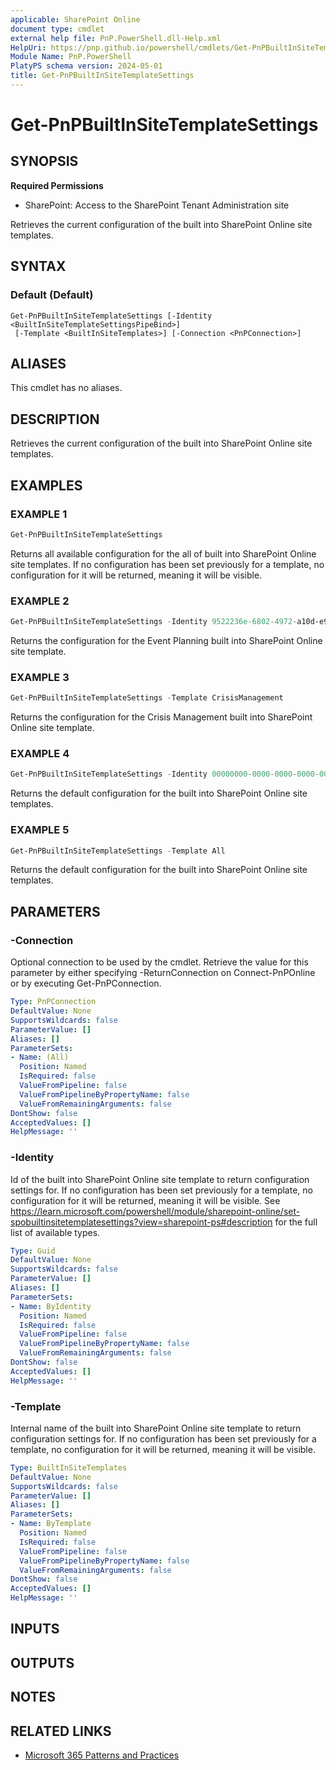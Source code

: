 ```yaml
---
applicable: SharePoint Online
document type: cmdlet
external help file: PnP.PowerShell.dll-Help.xml
HelpUri: https://pnp.github.io/powershell/cmdlets/Get-PnPBuiltInSiteTemplateSettings.html
Module Name: PnP.PowerShell
PlatyPS schema version: 2024-05-01
title: Get-PnPBuiltInSiteTemplateSettings
---
```


# Get-PnPBuiltInSiteTemplateSettings

## SYNOPSIS

**Required Permissions**

* SharePoint: Access to the SharePoint Tenant Administration site

Retrieves the current configuration of the built into SharePoint Online site templates.

## SYNTAX

### Default (Default)

```
Get-PnPBuiltInSiteTemplateSettings [-Identity <BuiltInSiteTemplateSettingsPipeBind>]
 [-Template <BuiltInSiteTemplates>] [-Connection <PnPConnection>]
```

## ALIASES

This cmdlet has no aliases.

## DESCRIPTION

Retrieves the current configuration of the built into SharePoint Online site templates.

## EXAMPLES

### EXAMPLE 1

```powershell
Get-PnPBuiltInSiteTemplateSettings
```

Returns all available configuration for the all of built into SharePoint Online site templates. If no configuration has been set previously for a template, no configuration for it will be returned, meaning it will be visible.

### EXAMPLE 2

```powershell
Get-PnPBuiltInSiteTemplateSettings -Identity 9522236e-6802-4972-a10d-e98dc74b3344
```

Returns the configuration for the Event Planning built into SharePoint Online site template.

### EXAMPLE 3

```powershell
Get-PnPBuiltInSiteTemplateSettings -Template CrisisManagement
```

Returns the configuration for the Crisis Management built into SharePoint Online site template.

### EXAMPLE 4

```powershell
Get-PnPBuiltInSiteTemplateSettings -Identity 00000000-0000-0000-0000-000000000000
```

Returns the default configuration for the built into SharePoint Online site templates.

### EXAMPLE 5

```powershell
Get-PnPBuiltInSiteTemplateSettings -Template All
```

Returns the default configuration for the built into SharePoint Online site templates.

## PARAMETERS

### -Connection

Optional connection to be used by the cmdlet. Retrieve the value for this parameter by either specifying -ReturnConnection on Connect-PnPOnline or by executing Get-PnPConnection.

```yaml
Type: PnPConnection
DefaultValue: None
SupportsWildcards: false
ParameterValue: []
Aliases: []
ParameterSets:
- Name: (All)
  Position: Named
  IsRequired: false
  ValueFromPipeline: false
  ValueFromPipelineByPropertyName: false
  ValueFromRemainingArguments: false
DontShow: false
AcceptedValues: []
HelpMessage: ''
```

### -Identity

Id of the built into SharePoint Online site template to return configuration settings for. If no configuration has been set previously for a template, no configuration for it will be returned, meaning it will be visible. See https://learn.microsoft.com/powershell/module/sharepoint-online/set-spobuiltinsitetemplatesettings?view=sharepoint-ps#description for the full list of available types.

```yaml
Type: Guid
DefaultValue: None
SupportsWildcards: false
ParameterValue: []
Aliases: []
ParameterSets:
- Name: ByIdentity
  Position: Named
  IsRequired: false
  ValueFromPipeline: false
  ValueFromPipelineByPropertyName: false
  ValueFromRemainingArguments: false
DontShow: false
AcceptedValues: []
HelpMessage: ''
```

### -Template

Internal name of the built into SharePoint Online site template to return configuration settings for. If no configuration has been set previously for a template, no configuration for it will be returned, meaning it will be visible.

```yaml
Type: BuiltInSiteTemplates
DefaultValue: None
SupportsWildcards: false
ParameterValue: []
Aliases: []
ParameterSets:
- Name: ByTemplate
  Position: Named
  IsRequired: false
  ValueFromPipeline: false
  ValueFromPipelineByPropertyName: false
  ValueFromRemainingArguments: false
DontShow: false
AcceptedValues: []
HelpMessage: ''
```

## INPUTS

## OUTPUTS

## NOTES

## RELATED LINKS

- [Microsoft 365 Patterns and Practices](https://aka.ms/m365pnp)
